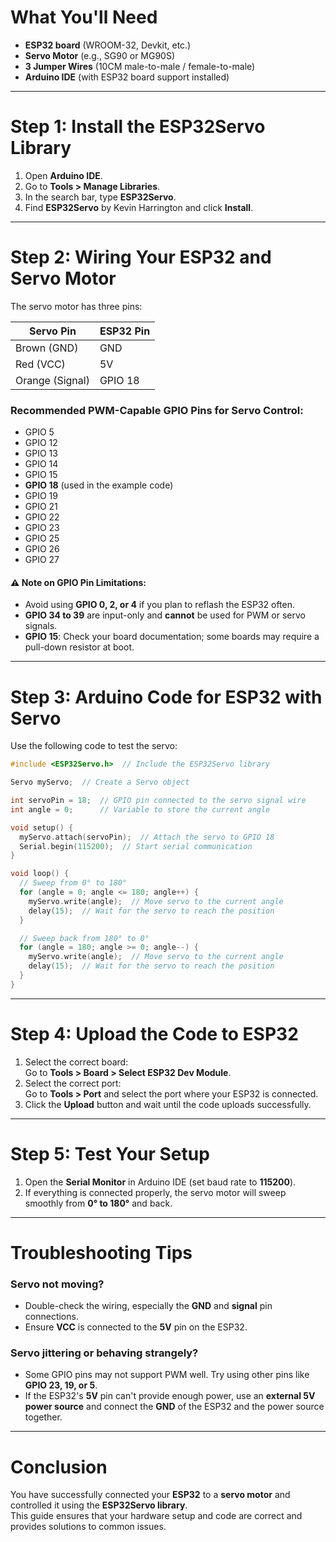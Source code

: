 # What You'll Need

- **ESP32 board** (WROOM-32, Devkit, etc.)  
- **Servo Motor** (e.g., SG90 or MG90S)  
- **3 Jumper Wires** (10CM male-to-male / female-to-male)  
- **Arduino IDE** (with ESP32 board support installed)  

---

# Step 1: Install the ESP32Servo Library

1. Open **Arduino IDE**.  
2. Go to **Tools > Manage Libraries**.  
3. In the search bar, type **ESP32Servo**.  
4. Find **ESP32Servo** by Kevin Harrington and click **Install**.  

---

# Step 2: Wiring Your ESP32 and Servo Motor

The servo motor has three pins:

| Servo Pin     | ESP32 Pin        |
|---------------|------------------|
| Brown (GND)  | GND              |
| Red (VCC)    | 5V               |
| Orange (Signal)| GPIO 18        |

### Recommended PWM-Capable GPIO Pins for Servo Control:
- GPIO 5  
- GPIO 12  
- GPIO 13  
- GPIO 14  
- GPIO 15  
- **GPIO 18** (used in the example code)  
- GPIO 19  
- GPIO 21  
- GPIO 22  
- GPIO 23  
- GPIO 25  
- GPIO 26  
- GPIO 27  

#### ⚠️ Note on GPIO Pin Limitations:
- Avoid using **GPIO 0, 2, or 4** if you plan to reflash the ESP32 often.  
- **GPIO 34 to 39** are input-only and **cannot** be used for PWM or servo signals.  
- **GPIO 15**: Check your board documentation; some boards may require a pull-down resistor at boot.  

---

# Step 3: Arduino Code for ESP32 with Servo

Use the following code to test the servo:

```cpp
#include <ESP32Servo.h>  // Include the ESP32Servo library

Servo myServo;  // Create a Servo object

int servoPin = 18;  // GPIO pin connected to the servo signal wire
int angle = 0;      // Variable to store the current angle

void setup() {
  myServo.attach(servoPin);  // Attach the servo to GPIO 18
  Serial.begin(115200);  // Start serial communication
}

void loop() {
  // Sweep from 0° to 180°
  for (angle = 0; angle <= 180; angle++) {
    myServo.write(angle);  // Move servo to the current angle
    delay(15);  // Wait for the servo to reach the position
  }

  // Sweep back from 180° to 0°
  for (angle = 180; angle >= 0; angle--) {
    myServo.write(angle);  // Move servo to the current angle
    delay(15);  // Wait for the servo to reach the position
  }
}
```

---

# Step 4: Upload the Code to ESP32

1. Select the correct board:  
   Go to **Tools > Board > Select ESP32 Dev Module**.  
2. Select the correct port:  
   Go to **Tools > Port** and select the port where your ESP32 is connected.  
3. Click the **Upload** button and wait until the code uploads successfully.  

---

# Step 5: Test Your Setup

1. Open the **Serial Monitor** in Arduino IDE (set baud rate to **115200**).  
2. If everything is connected properly, the servo motor will sweep smoothly from **0° to 180°** and back.  

---

# Troubleshooting Tips

### Servo not moving?
- Double-check the wiring, especially the **GND** and **signal** pin connections.  
- Ensure **VCC** is connected to the **5V** pin on the ESP32.  

### Servo jittering or behaving strangely?
- Some GPIO pins may not support PWM well. Try using other pins like **GPIO 23, 19, or 5**.  
- If the ESP32's **5V** pin can't provide enough power, use an **external 5V power source** and connect the **GND** of the ESP32 and the power source together.  

---

# Conclusion

You have successfully connected your **ESP32** to a **servo motor** and controlled it using the **ESP32Servo library**.  
This guide ensures that your hardware setup and code are correct and provides solutions to common issues.
